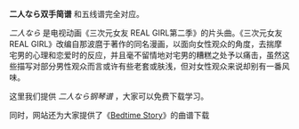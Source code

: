 

**二人なら双手简谱** 和五线谱完全对应。

_二人なら_ 是电视动画《三次元女友 REAL GIRL第二季》的片头曲。《三次元女友 REAL
GIRL》改编自那波麿于著作的同名漫画，以面向女性观众的角度，去揣摩宅男的心理和恋爱时的反应，并且毫不留情地对宅男的糟糕之处予以痛击，虽然这些描写对部分男性观众而言或许有些老套或肤浅，但对女性观众来说却别有一番风味。

这里我们提供 _二人なら钢琴谱_ ，大家可以免费下载学习。

同时，网站还为大家提供了《[Bedtime Story](Music-9631-Bedtime-Story-三次元女友主题曲.html "Bedtime
Story")》的曲谱下载


